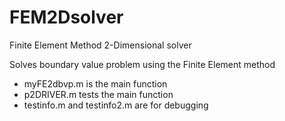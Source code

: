 # FEM2Dsolver
Finite Element Method 2-Dimensional solver

Solves boundary value problem using the Finite Element method

- myFE2dbvp.m is the main function
- p2DRIVER.m tests the main function 
- testinfo.m and testinfo2.m are for debugging
